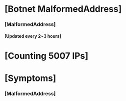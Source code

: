 # [Botnet MalformedAddress]
### [MalformedAddress]
#### [Updated every 2~3 hours]

# [Counting 5007 IPs]

# [Symptoms] 
###   [MalformedAddress]
